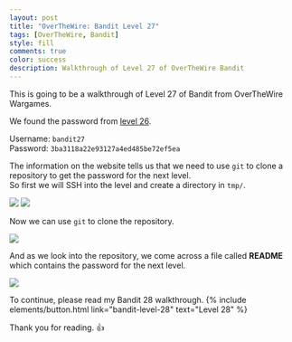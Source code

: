 ```yaml
---
layout: post
title: "OverTheWire: Bandit Level 27"
tags: [OverTheWire, Bandit]
style: fill
comments: true
color: success
description: Walkthrough of Level 27 of OverTheWire Bandit
---
```


This is going to be a walkthrough of Level 27 of Bandit from OverTheWire Wargames.

We found the password from [level 26](bandit-level-26).

Username: `bandit27`  
Password: `3ba3118a22e93127a4ed485be72ef5ea`

The information on the website tells us that we need to use `git` to clone a repository to get the password for the next level.  
So first we will SSH into the level and create a directory in `tmp/`.

![](/assets/posts/OverTheWire/Bandit/Bandit27/picture1.png)
![](/assets/posts/OverTheWire/Bandit/Bandit27/picture2.png)

Now we can use `git` to clone the repository.

![](/assets/posts/OverTheWire/Bandit/Bandit27/picture3.png)

And as we look into the repository, we come across a file called **README** which contains the password for the next level.

![](/assets/posts/OverTheWire/Bandit/Bandit27/picture4.png)

To continue, please read my Bandit 28 walkthrough. {% include elements/button.html link="bandit-level-28" text="Level 28" %}

Thank you for reading. :+1:

